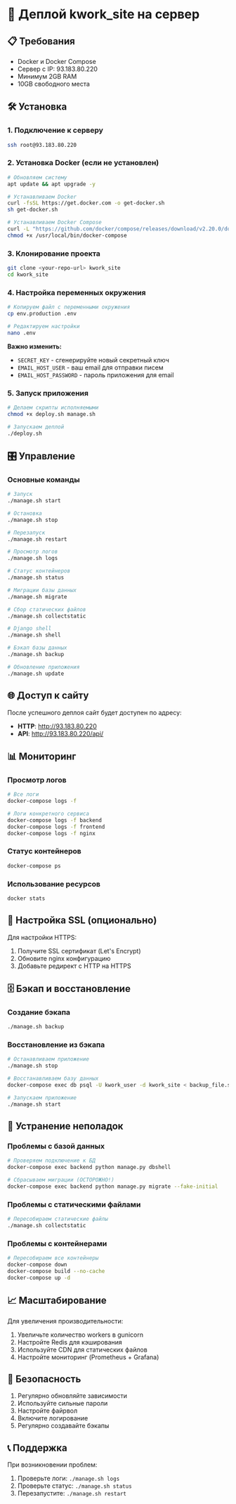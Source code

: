 # 🚀 Деплой kwork_site на сервер

## 📋 Требования

- Docker и Docker Compose
- Сервер с IP: 93.183.80.220
- Минимум 2GB RAM
- 10GB свободного места

## 🛠️ Установка

### 1. Подключение к серверу
```bash
ssh root@93.183.80.220
```

### 2. Установка Docker (если не установлен)
```bash
# Обновляем систему
apt update && apt upgrade -y

# Устанавливаем Docker
curl -fsSL https://get.docker.com -o get-docker.sh
sh get-docker.sh

# Устанавливаем Docker Compose
curl -L "https://github.com/docker/compose/releases/download/v2.20.0/docker-compose-$(uname -s)-$(uname -m)" -o /usr/local/bin/docker-compose
chmod +x /usr/local/bin/docker-compose
```

### 3. Клонирование проекта
```bash
git clone <your-repo-url> kwork_site
cd kwork_site
```

### 4. Настройка переменных окружения
```bash
# Копируем файл с переменными окружения
cp env.production .env

# Редактируем настройки
nano .env
```

**Важно изменить:**
- `SECRET_KEY` - сгенерируйте новый секретный ключ
- `EMAIL_HOST_USER` - ваш email для отправки писем
- `EMAIL_HOST_PASSWORD` - пароль приложения для email

### 5. Запуск приложения
```bash
# Делаем скрипты исполняемыми
chmod +x deploy.sh manage.sh

# Запускаем деплой
./deploy.sh
```

## 🎛️ Управление

### Основные команды
```bash
# Запуск
./manage.sh start

# Остановка
./manage.sh stop

# Перезапуск
./manage.sh restart

# Просмотр логов
./manage.sh logs

# Статус контейнеров
./manage.sh status

# Миграции базы данных
./manage.sh migrate

# Сбор статических файлов
./manage.sh collectstatic

# Django shell
./manage.sh shell

# Бэкап базы данных
./manage.sh backup

# Обновление приложения
./manage.sh update
```

## 🌐 Доступ к сайту

После успешного деплоя сайт будет доступен по адресу:
- **HTTP**: http://93.183.80.220
- **API**: http://93.183.80.220/api/

## 📊 Мониторинг

### Просмотр логов
```bash
# Все логи
docker-compose logs -f

# Логи конкретного сервиса
docker-compose logs -f backend
docker-compose logs -f frontend
docker-compose logs -f nginx
```

### Статус контейнеров
```bash
docker-compose ps
```

### Использование ресурсов
```bash
docker stats
```

## 🔧 Настройка SSL (опционально)

Для настройки HTTPS:

1. Получите SSL сертификат (Let's Encrypt)
2. Обновите nginx конфигурацию
3. Добавьте редирект с HTTP на HTTPS

## 🗄️ Бэкап и восстановление

### Создание бэкапа
```bash
./manage.sh backup
```

### Восстановление из бэкапа
```bash
# Останавливаем приложение
./manage.sh stop

# Восстанавливаем базу данных
docker-compose exec db psql -U kwork_user -d kwork_site < backup_file.sql

# Запускаем приложение
./manage.sh start
```

## 🚨 Устранение неполадок

### Проблемы с базой данных
```bash
# Проверяем подключение к БД
docker-compose exec backend python manage.py dbshell

# Сбрасываем миграции (ОСТОРОЖНО!)
docker-compose exec backend python manage.py migrate --fake-initial
```

### Проблемы с статическими файлами
```bash
# Пересобираем статические файлы
./manage.sh collectstatic
```

### Проблемы с контейнерами
```bash
# Пересобираем все контейнеры
docker-compose down
docker-compose build --no-cache
docker-compose up -d
```

## 📈 Масштабирование

Для увеличения производительности:

1. Увеличьте количество workers в gunicorn
2. Настройте Redis для кэширования
3. Используйте CDN для статических файлов
4. Настройте мониторинг (Prometheus + Grafana)

## 🔐 Безопасность

1. Регулярно обновляйте зависимости
2. Используйте сильные пароли
3. Настройте файрвол
4. Включите логирование
5. Регулярно создавайте бэкапы

## 📞 Поддержка

При возникновении проблем:
1. Проверьте логи: `./manage.sh logs`
2. Проверьте статус: `./manage.sh status`
3. Перезапустите: `./manage.sh restart`
